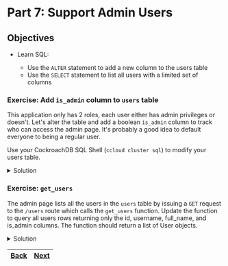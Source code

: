 # Part 7: Support Admin Users

## Objectives

- Learn SQL:

  - Use the `ALTER` statement to add a new column to the users table
  - Use the `SELECT` statement to list all users with a limited set of columns

### Exercise: Add `is_admin` column to `users` table

This application only has 2 roles, each user either has admin privileges or doesn't. Let's alter the table and add a boolean `is_admin` column to track who can access the admin page. It's probably a good idea to default everyone to being a regular user.

Use your CockroachDB SQL Shell (`ccloud cluster sql`) to modify your users table.

<details> 
<br>
<summary>Solution</summary>

```SQL
ALTER TABLE users
  ADD COLUMN is_admin BOOL NOT NULL DEFAULT false;
```

</details>

### Exercise: `get_users`

The admin page lists all the users in the `users` table by issuing a `GET` request to the `/users` route which calls the `get_users` function. Update the function to query all users rows returning only the id, username, full_name, and is_admin columns. The function should return a list of User objects.

<details> 
<br>
<summary>Solution</summary>

```python
def get_users(db: Connection) -> list[User]:
    results = db.execute(
        """
        SELECT id, username, full_name, is_admin
        FROM users;
    """
    ).fetchall()
    users = [User.parse_obj(item) for item in results if item is not None]
    return users
```

</details>

| [Back](part-6.md) | [Next](part-8.md) |
| ----------------- | ----------------- |
